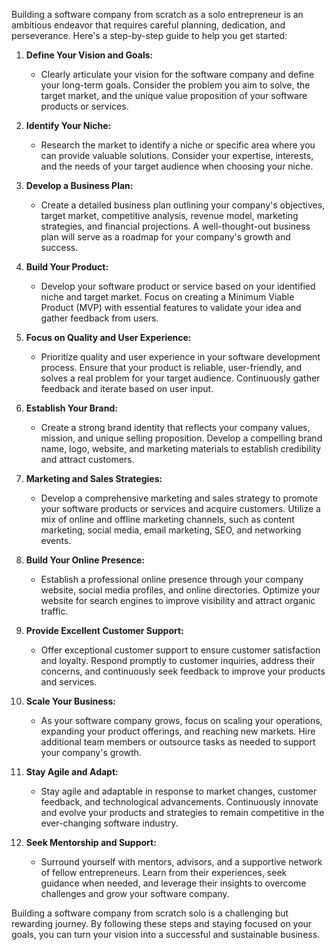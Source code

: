Building a software company from scratch as a solo entrepreneur is an ambitious endeavor that requires careful planning, dedication, and perseverance. Here's a step-by-step guide to help you get started:

1. **Define Your Vision and Goals:**
   - Clearly articulate your vision for the software company and define your long-term goals. Consider the problem you aim to solve, the target market, and the unique value proposition of your software products or services.

2. **Identify Your Niche:**
   - Research the market to identify a niche or specific area where you can provide valuable solutions. Consider your expertise, interests, and the needs of your target audience when choosing your niche.

3. **Develop a Business Plan:**
   - Create a detailed business plan outlining your company's objectives, target market, competitive analysis, revenue model, marketing strategies, and financial projections. A well-thought-out business plan will serve as a roadmap for your company's growth and success.

4. **Build Your Product:**
   - Develop your software product or service based on your identified niche and target market. Focus on creating a Minimum Viable Product (MVP) with essential features to validate your idea and gather feedback from users.

5. **Focus on Quality and User Experience:**
   - Prioritize quality and user experience in your software development process. Ensure that your product is reliable, user-friendly, and solves a real problem for your target audience. Continuously gather feedback and iterate based on user input.

6. **Establish Your Brand:**
   - Create a strong brand identity that reflects your company values, mission, and unique selling proposition. Develop a compelling brand name, logo, website, and marketing materials to establish credibility and attract customers.

7. **Marketing and Sales Strategies:**
   - Develop a comprehensive marketing and sales strategy to promote your software products or services and acquire customers. Utilize a mix of online and offline marketing channels, such as content marketing, social media, email marketing, SEO, and networking events.

8. **Build Your Online Presence:**
   - Establish a professional online presence through your company website, social media profiles, and online directories. Optimize your website for search engines to improve visibility and attract organic traffic.

9. **Provide Excellent Customer Support:**
   - Offer exceptional customer support to ensure customer satisfaction and loyalty. Respond promptly to customer inquiries, address their concerns, and continuously seek feedback to improve your products and services.

10. **Scale Your Business:**
    - As your software company grows, focus on scaling your operations, expanding your product offerings, and reaching new markets. Hire additional team members or outsource tasks as needed to support your company's growth.

11. **Stay Agile and Adapt:**
    - Stay agile and adaptable in response to market changes, customer feedback, and technological advancements. Continuously innovate and evolve your products and strategies to remain competitive in the ever-changing software industry.

12. **Seek Mentorship and Support:**
    - Surround yourself with mentors, advisors, and a supportive network of fellow entrepreneurs. Learn from their experiences, seek guidance when needed, and leverage their insights to overcome challenges and grow your software company.

Building a software company from scratch solo is a challenging but rewarding journey. By following these steps and staying focused on your goals, you can turn your vision into a successful and sustainable business.
